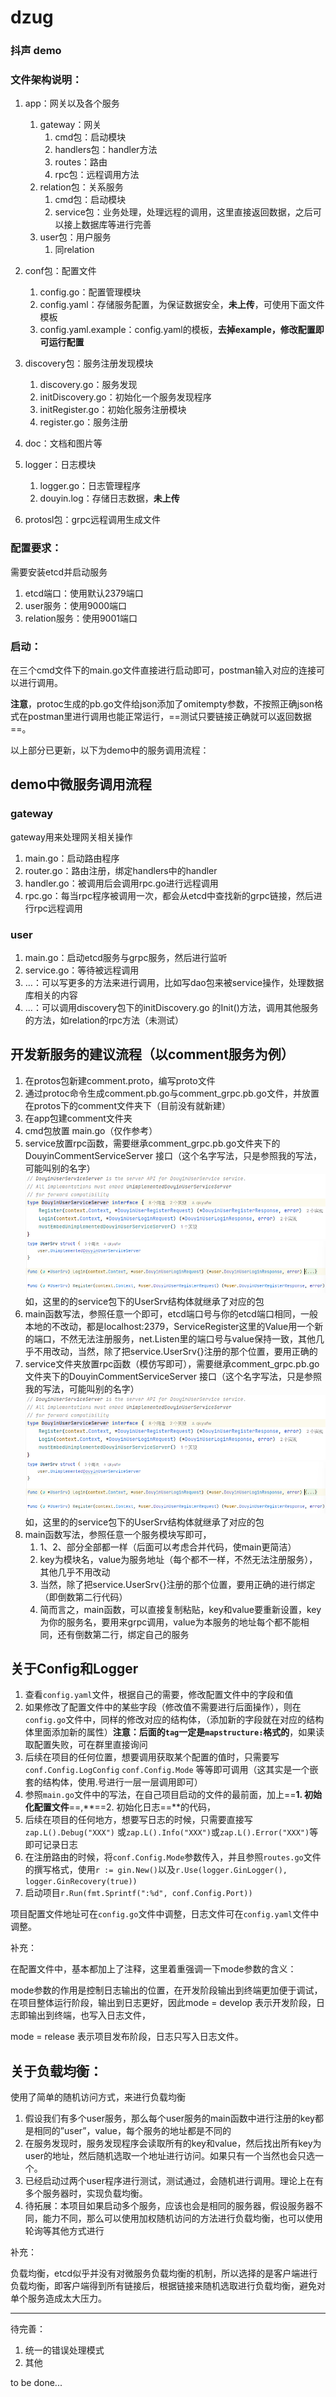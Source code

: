 # dzug
### 抖声 demo

### 文件架构说明：

1. app：网关以及各个服务
    1. gateway：网关
        1. cmd包：启动模块
        2. handlers包：handler方法
        3. routes：路由
        4. rpc包：远程调用方法
    2. relation包：关系服务
        1. cmd包：启动模块
        2. service包：业务处理，处理远程的调用，这里直接返回数据，之后可以接上数据库等进行完善
    3. user包：用户服务
        1. 同relation
2. conf包：配置文件
    1. config.go：配置管理模块
    2. config.yaml：存储服务配置，为保证数据安全，**未上传**，可使用下面文件模板
    3. config.yaml.example：config.yaml的模板，**去掉example，修改配置即可运行配置**

3. discovery包：服务注册发现模块
    1. discovery.go：服务发现
    2. initDiscovery.go：初始化一个服务发现程序
    3. initRegister.go：初始化服务注册模块
    4. register.go：服务注册
4. doc：文档和图片等
5. logger：日志模块
    1. logger.go：日志管理程序
    2. douyin.log：存储日志数据，**未上传**

6. protosl包：grpc远程调用生成文件

### 配置要求：

需要安装etcd并启动服务
1. etcd端口：使用默认2379端口
2. user服务：使用9000端口
3. relation服务：使用9001端口



### 启动：

在三个cmd文件下的main.go文件直接进行启动即可，postman输入对应的连接可以进行调用。

**注意**，protoc生成的pb.go文件给json添加了omitempty参数，不按照正确json格式在postman里进行调用也能正常运行，==测试只要链接正确就可以返回数据==。




以上部分已更新，以下为demo中的服务调用流程：

## demo中微服务调用流程

### gateway

gateway用来处理网关相关操作

1. main.go：启动路由程序
2. router.go：路由注册，绑定handlers中的handler
4. handler.go：被调用后会调用rpc.go进行远程调用
5. rpc.go：每当rpc程序被调用一次，都会从etcd中查找新的grpc链接，然后进行rpc远程调用

### user

1. main.go：启动etcd服务与grpc服务，然后进行监听
2. service.go：等待被远程调用
3. …：可以写更多的方法来进行调用，比如写dao包来被service操作，处理数据库相关的内容
4. …：可以调用discovery包下的initDiscovery.go 的Init()方法，调用其他服务的方法，如relation的rpc方法（未测试）


## 开发新服务的建议流程（以comment服务为例）

1. 在protos包新建comment.proto，编写proto文件
2. 通过protoc命令生成comment.pb.go与comment_grpc.pb.go文件，并放置在protos下的comment文件夹下（目前没有就新建）
3. 在app包建comment文件夹
4. cmd包放置 main.go（仅作参考）
5. service放置rpc函数，需要继承comment_grpc.pb.go文件夹下的DouyinCommentServiceServer 接口（这个名字写法，只是参照我的写法，可能叫别的名字）
   ![image-20230730202104030](doc/image-20230730202104030.png)
   ![image-20230730202133306](doc/image-20230730202133306.png)如，这里的的service包下的UserSrv结构体就继承了对应的包
6. main函数写法，参照任意一个即可，etcd端口号与你的etcd端口相同，一般本地的不改动，都是localhost:2379，ServiceRegister这里的Value用一个新的端口，不然无法注册服务，net.Listen里的端口号与value保持一致，其他几乎不用改动，当然，除了把service.UserSrv{}注册的那个位置，要用正确的
5. service文件夹放置rpc函数（模仿写即可），需要继承comment_grpc.pb.go文件夹下的DouyinCommentServiceServer 接口（这个名字写法，只是参照我的写法，可能叫别的名字）
   ![image-20230730202104030](doc/image-20230730202104030.png)
   ![image-20230730202133306](doc/image-20230730202133306.png)如，这里的的service包下的UserSrv结构体就继承了对应的包
6. main函数写法，参照任意一个服务模块写即可，
    1. 1、2、部分全部都一样（后面可以考虑合并代码，使main更简洁）
    2. key为模块名，value为服务地址（每个都不一样，不然无法注册服务），其他几乎不用改动
    3. 当然，除了把service.UserSrv{}注册的那个位置，要用正确的进行绑定（即倒数第二行代码）
    4. 简而言之，main函数，可以直接复制粘贴，key和value要重新设置，key为你的服务名，要用来grpc调用，value为本服务的地址每个都不能相同，还有倒数第二行，绑定自己的服务

## 关于Config和Logger

1. 查看`config.yaml`文件，根据自己的需要，修改配置文件中的字段和值
2. 如果修改了配置文件中的某些字段（修改值不需要进行后面操作），则在`config.go`文件中，同样的修改对应的结构体，（添加新的字段就在对应的结构体里面添加新的属性）**注意：后面的`tag`一定是`mapstructure:`格式的**，如果读取配置失败，可在群里直接询问
3. 后续在项目的任何位置，想要调用获取某个配置的值时，只需要写`conf.Config.LogConfig` `conf.Config.Mode` 等等即可调用（这其实是一个嵌套的结构体，使用.号进行一层一层调用即可）
4. 参照`main.go`文件中的写法，在自己项目启动的文件的最前面，加上==**1. 初始化配置文件**==,**==2. 初始化日志==**的代码，
5. 后续在项目的任何地方，想要写日志的时候，只需要直接写`zap.L().Debug("XXX")` 或`zap.L().Info("XXX")`或`zap.L().Error("XXX")`等即可记录日志
6. 在注册路由的时候，将`conf.Config.Mode`参数传入，并且参照`routes.go`文件的撰写格式，使用`r := gin.New()`以及`r.Use(logger.GinLogger(), logger.GinRecovery(true))`
7. 启动项目`r.Run(fmt.Sprintf(":%d", conf.Config.Port))`

项目配置文件地址可在`config.go`文件中调整，日志文件可在`config.yaml`文件中调整。

补充：

在配置文件中，基本都加上了注释，这里着重强调一下mode参数的含义：

mode参数的作用是控制日志输出的位置，在开发阶段输出到终端更加便于调试，在项目整体运行阶段，输出到日志更好，因此mode = develop 表示开发阶段，日志即输出到终端，也写入日志文件，

mode = release 表示项目发布阶段，日志只写入日志文件。


## 关于负载均衡：

使用了简单的随机访问方式，来进行负载均衡

1. 假设我们有多个user服务，那么每个user服务的main函数中进行注册的key都是相同的”user”，value，每个服务的地址都是不同的
2. 在服务发现时，服务发现程序会读取所有的key和value，然后找出所有key为user的地址，然后随机选取一个地址进行访问。如果只有一个当然也会只选一个。
3. 已经启动过两个user程序进行测试，测试通过，会随机进行调用。理论上在有多个服务器时，实现负载均衡。
4. 待拓展：本项目如果启动多个服务，应该也会是相同的服务器，假设服务器不同，能力不同，那么可以使用加权随机访问的方法进行负载均衡，也可以使用轮询等其他方式进行

补充：

负载均衡，etcd似乎并没有对微服务负载均衡的机制，所以选择的是客户端进行负载均衡，即客户端得到所有链接后，根据链接来随机选取进行负载均衡，避免对单个服务造成太大压力。

---

待完善：

1. 统一的错误处理模式
2. 其他

to be done...

